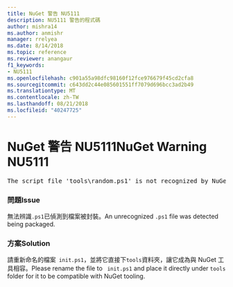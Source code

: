 ```yaml
---
title: NuGet 警告 NU5111
description: NU5111 警告的程式碼
author: mishra14
ms.author: anmishr
manager: rrelyea
ms.date: 8/14/2018
ms.topic: reference
ms.reviewer: anangaur
f1_keywords:
- NU5111
ms.openlocfilehash: c901a55a98dfc98160f12fce976679f45cd2cfa8
ms.sourcegitcommit: c643dd2c44e085601551ff7079d696bcc3ad2b49
ms.translationtype: MT
ms.contentlocale: zh-TW
ms.lasthandoff: 08/21/2018
ms.locfileid: "40247725"
---
```

# <a name="nuget-warning-nu5111"></a><span data-ttu-id="add8f-103">NuGet 警告 NU5111</span><span class="sxs-lookup"><span data-stu-id="add8f-103">NuGet Warning NU5111</span></span>
<pre>The script file 'tools\random.ps1' is not recognized by NuGet and hence will not be executed during installation of this package. Rename it to install.ps1, uninstall.ps1 or init.ps1 and place it directly under 'tools'.</pre>

### <a name="issue"></a><span data-ttu-id="add8f-104">問題</span><span class="sxs-lookup"><span data-stu-id="add8f-104">Issue</span></span>

<span data-ttu-id="add8f-105">無法辨識`.ps1`已偵測到檔案被封裝。</span><span class="sxs-lookup"><span data-stu-id="add8f-105">An unrecognized `.ps1` file was detected being packaged.</span></span>


### <a name="solution"></a><span data-ttu-id="add8f-106">方案</span><span class="sxs-lookup"><span data-stu-id="add8f-106">Solution</span></span>

<span data-ttu-id="add8f-107">請重新命名的檔案` init.ps1`，並將它直接下`tools`資料夾，讓它成為與 NuGet 工具相容。</span><span class="sxs-lookup"><span data-stu-id="add8f-107">Please rename the file to ` init.ps1` and place it directly under `tools` folder for it to be compatible with NuGet tooling.</span></span>

